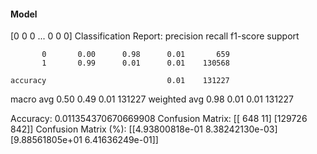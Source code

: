 #### Model
[0 0 0 ... 0 0 0]
Classification Report:
              precision    recall  f1-score   support

           0       0.00      0.98      0.01       659
           1       0.99      0.01      0.01    130568

    accuracy                           0.01    131227
   macro avg       0.50      0.49      0.01    131227
weighted avg       0.98      0.01      0.01    131227

Accuracy: 0.011354370670669908
Confusion Matrix:
[[   648     11]
 [129726    842]]
Confusion Matrix (%):
[[4.93800818e-01 8.38242130e-03]
 [9.88561805e+01 6.41636249e-01]]
